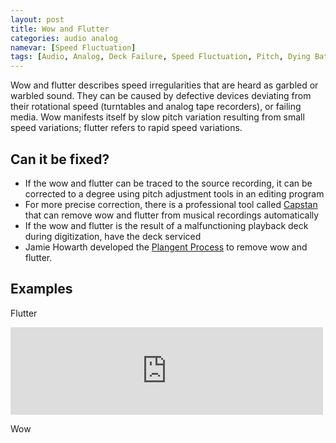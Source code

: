 ```yaml
---
layout: post
title: Wow and Flutter
categories: audio analog
namevar: [Speed Fluctuation]
tags: [Audio, Analog, Deck Failure, Speed Fluctuation, Pitch, Dying Batteries, Warble, Common Artifacts]
---
```


Wow and flutter describes speed irregularities that are heard as garbled or warbled sound. They can be caused by defective devices deviating from their rotational speed (turntables and analog tape recorders), or failing media. Wow manifests itself by slow pitch variation resulting from small speed variations; flutter refers to rapid speed variations.

## Can it be fixed?

* If the wow and flutter can be traced to the source recording, it can be corrected to a degree using pitch adjustment tools in an editing program
* For more precise correction, there is a professional tool called [Capstan](http://www.celemony.com/en/capstan) that can remove wow and flutter from musical recordings automatically
* If the wow and flutter is the result of a malfunctioning playback deck during digitization, have the deck serviced
* Jamie Howarth developed the [Plangent Process](http://www.plangentprocesses.com) to remove wow and flutter.

## Examples

Flutter
<iframe src="https://archive.org/embed/AVAAFlutter" src="https://ia601509.us.archive.org/21/items/AVAAFlutter/AVAA_Flutter.png" width="500" height="140" frameborder="0" webkitallowfullscreen="true" mozallowfullscreen="true" allowfullscreen></iframe>

Wow 
